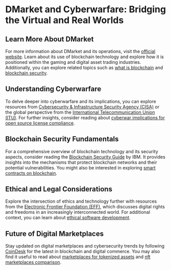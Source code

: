 # DMarket and Cyberwarfare: Bridging the Virtual and Real Worlds

## Learn More About DMarket

For more information about DMarket and its operations, visit the [official website](https://dmarket.com/). Learn about its use of blockchain technology and explore how it is positioned within the gaming and digital asset trading industries. Additionally, you can explore related topics such as [what is blockchain](https://www.license-token.com/wiki/what-is-blockchain) and [blockchain security](https://www.license-token.com/wiki/blockchain-security).

## Understanding Cyberwarfare

To delve deeper into cyberwarfare and its implications, you can explore resources from [Cybersecurity & Infrastructure Security Agency (CISA)](https://www.cisa.gov/cybersecurity) or the global perspective from the [International Telecommunication Union (ITU)](https://www.itu.int/en/ITU-D/Cybersecurity/Pages/default.aspx). For further insights, consider reading about [cyberwar implications for open source license compliance](https://www.license-token.com/wiki/cyberwar-implications-for-open-source-license-compliance).

## Blockchain Security Fundamentals

For a comprehensive overview of blockchain technology and its security aspects, consider reading the [Blockchain Security Guide](https://www.ibm.com/topics/blockchain-security) by IBM. It provides insights into the mechanisms that protect blockchain networks and their potential vulnerabilities. You might also be interested in exploring [smart contracts on blockchain](https://www.license-token.com/wiki/smart-contracts-on-blockchain).

## Ethical and Legal Considerations

Explore the intersection of ethics and technology further with resources from the [Electronic Frontier Foundation (EFF)](https://www.eff.org/), which discusses digital rights and freedoms in an increasingly interconnected world. For additional context, you can learn about [ethical software development](https://www.license-token.com/wiki/ethical-software-development).

## Future of Digital Marketplaces

Stay updated on digital marketplaces and cybersecurity trends by following [CoinDesk](https://www.coindesk.com/) for the latest in blockchain and digital commerce. You may also find it useful to read about [marketplaces for tokenized assets](https://www.license-token.com/wiki/marketplaces-for-tokenized-assets) and [nft marketplaces comparison](https://www.license-token.com/wiki/nft-marketplaces-comparison).